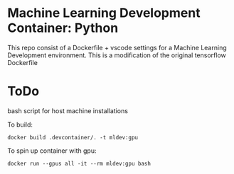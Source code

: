 # Machine Learning Development Container: Python

This repo consist of a Dockerfile + vscode settings for a Machine Learning Development environment. This is a modification of the original tensorflow Dockerfile

# ToDo
bash script for host machine installations

To build:
```
docker build .devcontainer/. -t mldev:gpu
```

To spin up container with gpu:
```
docker run --gpus all -it --rm mldev:gpu bash
```
